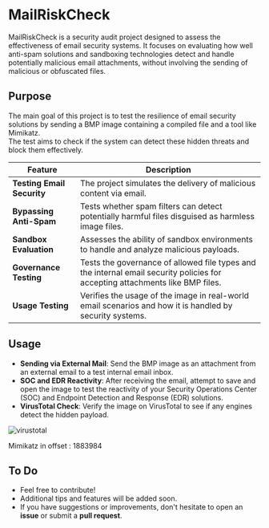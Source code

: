 # MailRiskCheck

MailRiskCheck is a security audit project designed to assess the effectiveness of email security systems.
It focuses on evaluating how well anti-spam solutions and sandboxing technologies detect and handle potentially malicious email attachments, without involving the sending of malicious or obfuscated files.  

## Purpose

The main goal of this project is to test the resilience of email security solutions by sending a BMP image containing a compiled file and a tool like Mimikatz.  
The test aims to check if the system can detect these hidden threats and block them effectively.

| **Feature**                  | **Description**                                                                                     |
|------------------------------|-----------------------------------------------------------------------------------------------------|
| **Testing Email Security**   | The project simulates the delivery of malicious content via email.                                   |
| **Bypassing Anti-Spam**      | Tests whether spam filters can detect potentially harmful files disguised as harmless image files.  |
| **Sandbox Evaluation**       | Assesses the ability of sandbox environments to handle and analyze malicious payloads.              |
| **Governance Testing**       | Tests the governance of allowed file types and the internal email security policies for accepting attachments like BMP files. |
| **Usage Testing**            | Verifies the usage of the image in real-world email scenarios and how it is handled by security systems. |


## Usage

- **Sending via External Mail**: Send the BMP image as an attachment from an external email to a test internal email inbox.
- **SOC and EDR Reactivity**: After receiving the email, attempt to save and open the image to test the reactivity of your Security Operations Center (SOC) and Endpoint Detection and Response (EDR) solutions.
- **VirusTotal Check**: Verify the image on VirusTotal to see if any engines detect the hidden payload.

![virustotal](https://github.com/user-attachments/assets/f978f2c4-2e81-44ca-bb1e-9b5baac374f4)

Mimikatz in offset : 1883984

## To Do

- Feel free to contribute!  
- Additional tips and features will be added soon.  
- If you have suggestions or improvements, don't hesitate to open an **issue** or submit a **pull request**.

